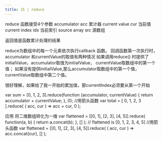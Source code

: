 ```yaml
---
title: JS | reduce
---
```

reduce 函数接受4个参数
accumulator acc 累计器
current value cur 当前值
current index idx 当前索引
source array src 源数组

返回值是函数累计处理的结果

reduce为数组中的每一个元素依次执行callback 函数。
回调函数第一次执行时，accumulator 和currentValue的取值有两种情况
如果调用reduce() 时提供了initialValue，accumulator取值为initialValue，
currentValue取数组中的第一个值；
如果没有提供initialValue,那么accumulator取数组中的第一个值，currentValue取数组中第二个值。

很好理解，如果给了我一开始的累加值，那currentIndex必须要从第一个开始

var sum = [0, 1, 2, 3].reduce(function (accumulator, currentValue) {
  return accumulator + currentValue;
}, 0);
//用箭头函数
var total = [ 0, 1, 2, 3 ].reduce(
  ( acc, cur ) => acc + cur,
  0
);


应用 将二维数组转化为一维
var flattened = [[0, 1], [2, 3], [4, 5]].reduce(
  function(a, b) {
    return a.concat(b);
  },
  []
);
// flattened is [0, 1, 2, 3, 4, 5]
//用箭头函数
var flattened = [[0, 1], [2, 3], [4, 5]].reduce(
 ( acc, cur ) => acc.concat(cur),
 []
);

